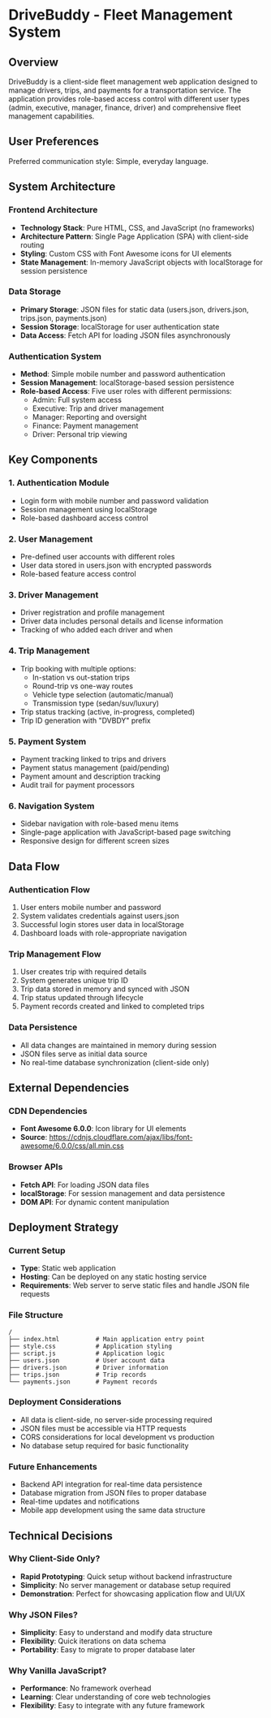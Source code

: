 # DriveBuddy - Fleet Management System

## Overview

DriveBuddy is a client-side fleet management web application designed to manage drivers, trips, and payments for a transportation service. The application provides role-based access control with different user types (admin, executive, manager, finance, driver) and comprehensive fleet management capabilities.

## User Preferences

Preferred communication style: Simple, everyday language.

## System Architecture

### Frontend Architecture
- **Technology Stack**: Pure HTML, CSS, and JavaScript (no frameworks)
- **Architecture Pattern**: Single Page Application (SPA) with client-side routing
- **Styling**: Custom CSS with Font Awesome icons for UI elements
- **State Management**: In-memory JavaScript objects with localStorage for session persistence

### Data Storage
- **Primary Storage**: JSON files for static data (users.json, drivers.json, trips.json, payments.json)
- **Session Storage**: localStorage for user authentication state
- **Data Access**: Fetch API for loading JSON files asynchronously

### Authentication System
- **Method**: Simple mobile number and password authentication
- **Session Management**: localStorage-based session persistence
- **Role-based Access**: Five user roles with different permissions:
  - Admin: Full system access
  - Executive: Trip and driver management
  - Manager: Reporting and oversight
  - Finance: Payment management
  - Driver: Personal trip viewing

## Key Components

### 1. Authentication Module
- Login form with mobile number and password validation
- Session management using localStorage
- Role-based dashboard access control

### 2. User Management
- Pre-defined user accounts with different roles
- User data stored in users.json with encrypted passwords
- Role-based feature access control

### 3. Driver Management
- Driver registration and profile management
- Driver data includes personal details and license information
- Tracking of who added each driver and when

### 4. Trip Management
- Trip booking with multiple options:
  - In-station vs out-station trips
  - Round-trip vs one-way routes
  - Vehicle type selection (automatic/manual)
  - Transmission type (sedan/suv/luxury)
- Trip status tracking (active, in-progress, completed)
- Trip ID generation with "DVBDY" prefix

### 5. Payment System
- Payment tracking linked to trips and drivers
- Payment status management (paid/pending)
- Payment amount and description tracking
- Audit trail for payment processors

### 6. Navigation System
- Sidebar navigation with role-based menu items
- Single-page application with JavaScript-based page switching
- Responsive design for different screen sizes

## Data Flow

### Authentication Flow
1. User enters mobile number and password
2. System validates credentials against users.json
3. Successful login stores user data in localStorage
4. Dashboard loads with role-appropriate navigation

### Trip Management Flow
1. User creates trip with required details
2. System generates unique trip ID
3. Trip data stored in memory and synced with JSON
4. Trip status updated through lifecycle
5. Payment records created and linked to completed trips

### Data Persistence
- All data changes are maintained in memory during session
- JSON files serve as initial data source
- No real-time database synchronization (client-side only)

## External Dependencies

### CDN Dependencies
- **Font Awesome 6.0.0**: Icon library for UI elements
- **Source**: https://cdnjs.cloudflare.com/ajax/libs/font-awesome/6.0.0/css/all.min.css

### Browser APIs
- **Fetch API**: For loading JSON data files
- **localStorage**: For session management and data persistence
- **DOM API**: For dynamic content manipulation

## Deployment Strategy

### Current Setup
- **Type**: Static web application
- **Hosting**: Can be deployed on any static hosting service
- **Requirements**: Web server to serve static files and handle JSON file requests

### File Structure
```
/
├── index.html          # Main application entry point
├── style.css           # Application styling
├── script.js           # Application logic
├── users.json          # User account data
├── drivers.json        # Driver information
├── trips.json          # Trip records
└── payments.json       # Payment records
```

### Deployment Considerations
- All data is client-side, no server-side processing required
- JSON files must be accessible via HTTP requests
- CORS considerations for local development vs production
- No database setup required for basic functionality

### Future Enhancements
- Backend API integration for real-time data persistence
- Database migration from JSON files to proper database
- Real-time updates and notifications
- Mobile app development using the same data structure

## Technical Decisions

### Why Client-Side Only?
- **Rapid Prototyping**: Quick setup without backend infrastructure
- **Simplicity**: No server management or database setup required
- **Demonstration**: Perfect for showcasing application flow and UI/UX

### Why JSON Files?
- **Simplicity**: Easy to understand and modify data structure
- **Flexibility**: Quick iterations on data schema
- **Portability**: Easy to migrate to proper database later

### Why Vanilla JavaScript?
- **Performance**: No framework overhead
- **Learning**: Clear understanding of core web technologies
- **Flexibility**: Easy to integrate with any future framework